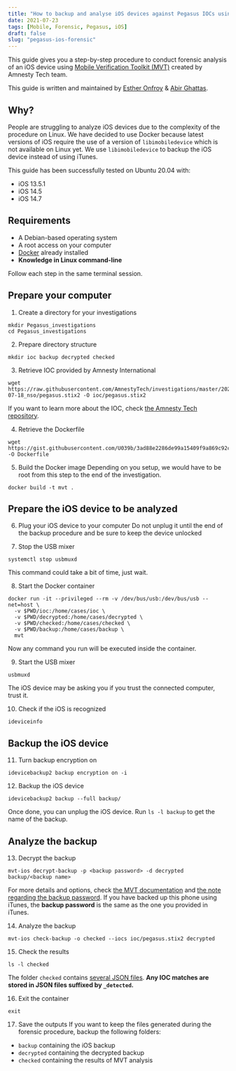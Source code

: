 ```yaml
---
title: "How to backup and analyse iOS devices against Pegasus IOCs using Docker and MVT"
date: 2021-07-23
tags: [Mobile, Forensic, Pegasus, iOS]
draft: false
slug: "pegasus-ios-forensic"
---
```


This guide gives you a step-by-step procedure to conduct forensic analysis of an iOS device using [Mobile Verification Toolkit (MVT)](https://github.com/mvt-project/mvt) created by Amnesty Tech team. 

This guide is written and maintained by [Esther Onfroy](https://twitter.com/U039b) & [Abir Ghattas](https://twitter.com/abirghattas). 

## Why?
People are struggling to analyze iOS devices due to the complexity of the procedure on Linux. We have decided to use Docker because latest versions of iOS require the use of a version of `libimobiledevice` which is not available on Linux yet. We use `libimobiledevice` to backup the iOS device instead of using iTunes.

This guide has been successfully tested on Ubuntu 20.04 with:
* iOS 13.5.1
* iOS 14.5
* iOS 14.7

## Requirements
* A Debian-based operating system
* A root access on your computer
* [Docker](https://docs.docker.com/engine/install/) already installed 
* **Knowledge in Linux command-line**



Follow each step in the same terminal session.

## Prepare your computer

1. Create a directory for your investigations
```
mkdir Pegasus_investigations
cd Pegasus_investigations
```

2. Prepare directory structure
```
mkdir ioc backup decrypted checked
```

3. Retrieve IOC provided by Amnesty International
```
wget https://raw.githubusercontent.com/AmnestyTech/investigations/master/2021-07-18_nso/pegasus.stix2 -O ioc/pegasus.stix2
```
If you want to learn more about the IOC, check [the Amnesty Tech repository](https://github.com/AmnestyTech/investigations/tree/master/2021-07-18_nso).

4. Retrieve the Dockerfile
```
wget https://gist.githubusercontent.com/U039b/3ad88e2286de99a15409f9a869c92c89/raw/634599bc1fe855683904d2a7bbddc44a2d8286c7/Dockerfile -O Dockerfile
```

5. Build the Docker image
Depending on you setup, we would have to be root from this step to the end of the investigation.
```
docker build -t mvt .
```

## Prepare the iOS device to be analyzed
6. Plug your iOS device to your computer
Do not unplug it until the end of the backup procedure and be sure to keep the device unlocked

7. Stop the USB mixer
```
systemctl stop usbmuxd
```
This command could take a bit of time, just wait.

8. Start the Docker container 
```
docker run -it --privileged --rm -v /dev/bus/usb:/dev/bus/usb --net=host \
  -v $PWD/ioc:/home/cases/ioc \
  -v $PWD/decrypted:/home/cases/decrypted \
  -v $PWD/checked:/home/cases/checked \
  -v $PWD/backup:/home/cases/backup \
  mvt
```
Now any command you run will be executed inside the container.

9. Start the USB mixer
```
usbmuxd
```
The iOS device may be asking you if you trust the connected computer, trust it.

10. Check if the iOS is recognized
```
ideviceinfo
```

## Backup the iOS device
11. Turn backup encryption on
```
idevicebackup2 backup encryption on -i
```

12. Backup the iOS device
```
idevicebackup2 backup --full backup/
```
Once done, you can unplug the iOS device. Run `ls -l backup` to get the name of the backup.

## Analyze the backup
13. Decrypt the backup
```
mvt-ios decrypt-backup -p <backup password> -d decrypted backup/<backup name>
```
For more details and options, check [the MVT documentation](https://mvt.readthedocs.io/en/latest/ios/backup/check.html) and [the note regarding the backup password](https://mvt.readthedocs.io/en/latest/ios/backup/libimobiledevice.html).
If you have backed up this phone using iTunes, the **backup password** is the same as the one you provided in iTunes.

14. Analyze the backup
```
mvt-ios check-backup -o checked --iocs ioc/pegasus.stix2 decrypted
```

15. Check the results
```
ls -l checked
```
The folder `checked` contains [several JSON files](https://mvt.readthedocs.io/en/latest/ios/records.html).
**Any IOC matches are stored in JSON files suffixed by `_detected`.**
 
16. Exit the container
```
exit
```

17. Save the outputs
If you want to keep the files generated during the forensic procedure, backup the following folders:
* `backup` containing the iOS backup
* `decrypted` containing the decrypted backup
* `checked` containing the results of MVT analysis


















